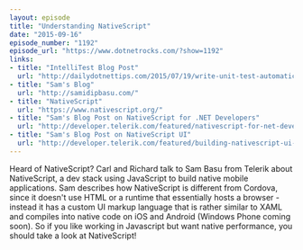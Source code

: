 ```yaml
---
layout: episode
title: "Understanding NativeScript"
date: "2015-09-16"
episode_number: "1192"
episode_url: "https://www.dotnetrocks.com/?show=1192"
links:
- title: "IntelliTest Blog Post"
  url: "http://dailydotnettips.com/2015/07/19/write-unit-test-automatically-using-intellitest-in-visual-studio-2015/"
- title: "Sam's Blog"
  url: "http://samidipbasu.com/"
- title: "NativeScript"
  url: "https://www.nativescript.org/"
- title: "Sam's Blog Post on NativeScript for .NET Developers"
  url: "http://developer.telerik.com/featured/nativescript-for-net-developers/"
- title: "Sam's Blog Post on NativeScript UI"
  url: "http://developer.telerik.com/featured/building-nativescript-ui-for-net-developers/"
---
```


Heard of NativeScript? Carl and Richard talk to Sam Basu from Telerik about NativeScript, a dev stack using JavaScript to build native mobile applications. Sam describes how NativeScript is different from Cordova, since it doesn't use HTML or a runtime that essentially hosts a browser - instead it has a custom UI markup language that is rather similar to XAML and compiles into native code on iOS and Android (Windows Phone coming soon). So if you like working in Javascript but want native performance, you should take a look at NativeScript!
